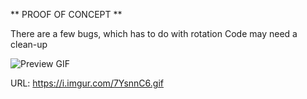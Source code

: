 ** PROOF OF CONCEPT **

There are a few bugs, which has to do with rotation
Code may need a clean-up

![Preview GIF](https://i.imgur.com/7YsnnC6.gif "Preview gif")

URL: https://i.imgur.com/7YsnnC6.gif
